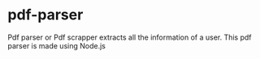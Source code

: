 # pdf-parser
Pdf parser or Pdf scrapper extracts all the information of a user. This pdf parser is made using Node.js
